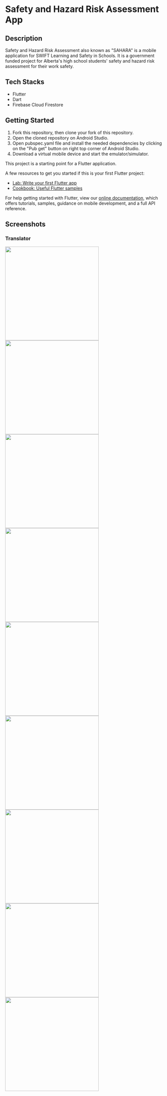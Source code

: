 # Safety and Hazard Risk Assessment App

## Description

Safety and Hazard Risk Assessment also known as "SAHARA" is a mobile application for SWIFT Learning and Safety in Schools. It is a government funded project for Alberta's high school students' safety and hazard risk assessment for their work safety. 


## Tech Stacks

- Flutter
- Dart
- Firebase Cloud Firestore


## Getting Started

1. Fork this repository, then clone your fork of this repository.
2. Open the cloned repository on Android Studio.
3. Open pubspec.yaml file and install the needed dependencies by clicking on the "Pub get" button on right top corner of Android Studio.
4. Download a virtual mobile device and start the emulator/simulator.


This project is a starting point for a Flutter application.

A few resources to get you started if this is your first Flutter project:

- [Lab: Write your first Flutter app](https://flutter.dev/docs/get-started/codelab)
- [Cookbook: Useful Flutter samples](https://flutter.dev/docs/cookbook)

For help getting started with Flutter, view our
[online documentation](https://flutter.dev/docs), which offers tutorials,
samples, guidance on mobile development, and a full API reference.





## Screenshots

### Translator

<img src="https://github.com/rjblee/risk-assessment-flutter/blob/main/images/screenshots/Screenshot_1631086866.png?raw=true" width="300">  <img src="https://github.com/rjblee/risk-assessment-flutter/blob/main/images/screenshots/Screenshot_1631086881.png?raw=true" width="300">  <img src="https://github.com/rjblee/risk-assessment-flutter/blob/main/images/screenshots/Screenshot_1631086886.png?raw=true" width="300">  <img src="https://github.com/rjblee/risk-assessment-flutter/blob/main/images/screenshots/Screenshot_1631086891.png?raw=true" width="300">  <img src="https://github.com/rjblee/risk-assessment-flutter/blob/main/images/screenshots/Screenshot_1631086896.png?raw=true" width="300">  <img src="https://github.com/rjblee/risk-assessment-flutter/blob/main/images/screenshots/Screenshot_1631086907.png?raw=true" width="300">  <img src="https://github.com/rjblee/risk-assessment-flutter/blob/main/images/screenshots/Screenshot_1631086939.png?raw=true" width="300">  <img src="https://github.com/rjblee/risk-assessment-flutter/blob/main/images/screenshots/Screenshot_1631087028.png?raw=true" width="300">  <img src="https://github.com/rjblee/risk-assessment-flutter/blob/main/images/screenshots/Screenshot_1631087039.png?raw=true" width="300">
